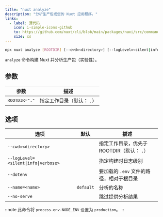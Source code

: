 ```yaml
---
title: "nuxt analyze"
description: "分析生产包或您的 Nuxt 应用程序。"
links:
  - label: 源代码
    icon: i-simple-icons-github
    to: https://github.com/nuxt/cli/blob/main/packages/nuxi/src/commands/analyze.ts
    size: xs
---
```


<!--analyze-cmd-->
```bash [Terminal]
npx nuxt analyze [ROOTDIR] [--cwd=<directory>] [--logLevel=<silent|info|verbose>] [--dotenv] [--name=<name>] [--no-serve]
```
<!--/analyze-cmd-->

`analyze` 命令构建 Nuxt 并分析生产包（实验性）。

## 参数

<!--analyze-args-->
参数 | 描述
--- | ---
`ROOTDIR="."` | 指定工作目录（默认： `.`）
<!--/analyze-args-->

## 选项

<!--analyze-opts-->
选项 | 默认 | 描述
--- | --- | ---
`--cwd=<directory>` |  | 指定工作目录，优先于 ROOTDIR（默认： `.`）
`--logLevel=<silent\|info\|verbose>` |  | 指定构建时日志级别
`--dotenv` |  | 要加载的 `.env` 文件的路径，相对于根目录
`--name=<name>` | `default` | 分析的名称
`--no-serve` |  | 跳过提供分析结果
<!--/analyze-opts-->

::note
此命令将 `process.env.NODE_ENV` 设置为 `production`。
::
